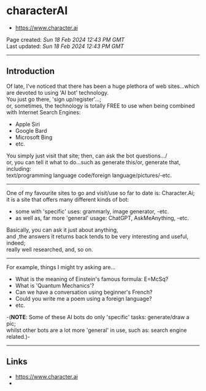 # characterAI

- https://www.character.ai

Page created: *Sun 18 Feb 2024 12:43 PM GMT*  
Last updated: *Sun 18 Feb 2024 12:43 PM GMT*  

-----

## Introduction

Of late, I've noticed that there has been a huge plethora of web sites...which are devoted to using 'AI bot' technology.    
You just go there, 'sign up/register'...;   
or, sometimes, the technology is totally FREE to use when being combined with Internet Search Engines:   

- Apple Siri  
- Google Bard  
- Microsoft Bing  
- etc.  

You simply just visit that site; then, can ask the bot questions.../   
or, you can tell it what to do...such as generate this/or, generate that, including:    
text/programming language code/foreign language/pictures/-etc.  

-----

One of my favourite sites to go and visit/use so far to date is: Character.Ai;    
it is a site that offers many different kinds of bot:  
- some with 'specific' uses: grammarly, image generator, -etc.  
- as well as, far more 'general' usage:  ChatGPT, AskMeAnything, -etc.
             
Basically, you can ask it just about anything,  
and ,the answers it returns back tends to be very interesting and useful, indeed;    
really well researched, and, so on.    

-----

For example, things I might try asking are...  
- What is the meaning of Einstein's famous formula: E=McSq?   
- What is 'Quantum Mechanics'?   
- Can we have a conversation using beginner's French?
- Could you write me a poem using a foreign language? 
- etc.

-(**NOTE**: Some of these AI bots do only 'specific' tasks: generate/draw a pic;  
whilst other bots are a lot more 'general' in use, such as: search engine related.)-   

-----

## Links

- https://www.character.ai
- 
